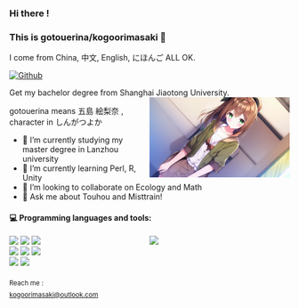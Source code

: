 ### Hi there !
### This is gotouerina/kogoorimasaki 👋
I come from China,
中文, English, にほんご ALL OK.

[![Github](https://img.shields.io/badge/-Github-000?style=flat&logo=Github&logoColor=white)](https://github.com/gotouerina)
<p>
Get my bachelor degree from Shanghai Jiaotong University.
<img align="right" alt="img" src="https://github.com/gotouerina/Character-Set-of-My-Own/blob/main/Han-clothes/56.png" width="50%" height="auto" />

gotouerina means 五島 絵梨奈 ,
character in しんがつよか

- 🔭 I’m currently studying my master degree in Lanzhou university
- 🌱 I’m currently learning Perl, R, Unity
- 👯 I’m looking to collaborate on Ecology and Math
- 💬 Ask me about Touhou and Misttrain!

#### :computer: Programming languages and tools: 
<p>
  <img width="50%" align="right" src="https://github-readme-stats.vercel.app/api?username=gotouerina" />
<p>
<code><img width="12%" src="https://www.vectorlogo.zone/logos/perl/perl-ar21.svg" ></code>
<code><img width="12%" src="https://www.vectorlogo.zone/logos/python/python-ar21.svg"></code>
<code><img width="5%" src="https://www.vectorlogo.zone/logos/r-project/r-project-icon.svg"></code>

<br />
<code><img width="11%" src="https://www.vectorlogo.zone/logos/gnu_bash/gnu_bash-ar21.svg"></code>
<code><img width="11%" src="https://www.vectorlogo.zone/logos/ruby-lang/ruby-lang-ar21.svg"></code>
<code><img width="11%" src="https://www.vectorlogo.zone/logos/linux/linux-ar21.svg"></code>

<br />
<code><img width="11%" src="https://www.vectorlogo.zone/logos/unity3d/unity3d-ar21.svg"></code>
<code><img width="11%" src="https://www.vectorlogo.zone/logos/steampowered/steampowered-ar21.svg"></code>

<sub> Reach me  : <br/> kogoorimasaki@outlook.com
